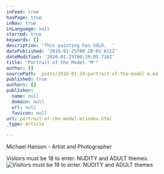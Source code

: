 ```yaml
---
inFeed: true
hasPage: true
inNav: true
inLanguage: null
starred: true
keywords: []
description: 'This painting has SOLD.  '
datePublished: '2016-01-25T00:20:01.611Z'
dateModified: '2016-01-25T00:19:05.716Z'
title: "Portrait of the Model 'M'"
author: []
sourcePath: _posts/2016-01-24-portrait-of-the-model-m.md
published: true
authors: []
publisher:
  name: null
  domain: null
  url: null
  favicon: null
url: portrait-of-the-model-m/index.html
_type: Article

---
```

Michael Hansen - Artist and Photographer

Visitors must be 18 to enter.  NUDITY and ADULT themes.
![Visitors must be 18 to enter.  NUDITY and ADULT themes](https://s3-us-west-2.amazonaws.com/the-grid-img/p/d1075d16ad2d00e3a734a9e46fed6f098ddf7d9c.jpg)